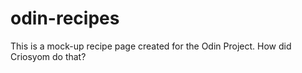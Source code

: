 # odin-recipes

This is a mock-up recipe page created for the Odin Project.
How did Criosyom do that?